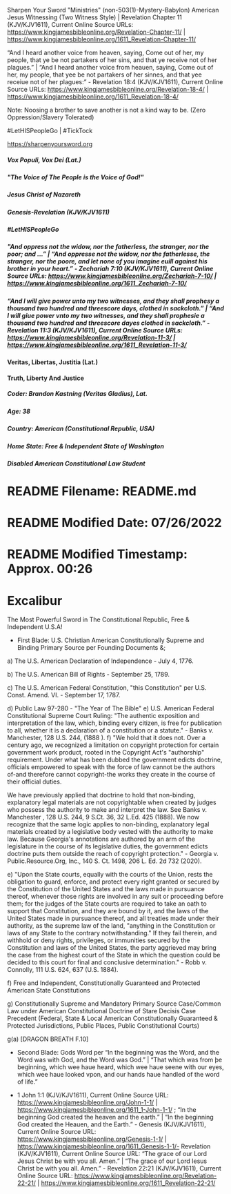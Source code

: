 Sharpen Your Sword "Ministries" (non-503(1)-Mystery-Babylon) American Jesus Witnessing (Two Witness Style) | Revelation Chapter 11 (KJV/KJV1611), Current Online Source URLs: https://www.kingjamesbibleonline.org/Revelation-Chapter-11/ | https://www.kingjamesbibleonline.org/1611_Revelation-Chapter-11/

“And I heard another voice from heaven, saying, Come out of her, my people, that ye be not partakers of her sins, and that ye receive not of her plagues.” | “And I heard another voice from heauen, saying, Come out of her, my people, that yee be not partakers of her sinnes, and that yee receiue not of her plagues:” - Revelation 18:4 (KJV/KJV1611), Current Online Source URLs: https://www.kingjamesbibleonline.org/Revelation-18-4/ | https://www.kingjamesbibleonline.org/1611_Revelation-18-4/

Note: Noosing a brother to save another is not a kind way to be. (Zero Oppression/Slavery Tolerated)

#LetHISPeopleGo | #TickTock

https://sharpenyoursword.org

##### Vox Populi, Vox Dei (Lat.)
##### "The Voice of The People is the Voice of God!"

##### Jesus Christ of Nazareth
##### Genesis-Revelation (KJV/KJV1611)
##### #LetHISPeopleGo

##### "And oppress not the widow, nor the fatherless, the stranger, nor the poor; and ...” | “And oppresse not the widow, nor the fatherlesse, the stranger, nor the poore, and let none of you imagine euill against his brother in your heart.” - Zechariah 7:10 (KJV/KJV1611), Current Online Source URLs: https://www.kingjamesbibleonline.org/Zechariah-7-10/ | https://www.kingjamesbibleonline.org/1611_Zechariah-7-10/

##### “And I will give power unto my two witnesses, and they shall prophesy a thousand two hundred and threescore days, clothed in sackcloth.” | “And I will giue power vnto my two witnesses, and they shall prophesie a thousand two hundred and threescore dayes clothed in sackcloth.” - Revelation 11:3 (KJV/KJV1611), Current Online Source URLs: https://www.kingjamesbibleonline.org/Revelation-11-3/ | https://www.kingjamesbibleonline.org/1611_Revelation-11-3/

#### Veritas, Libertas, Justitia (Lat.)
#### Truth, Liberty And Justice

##### Coder: Brandon Kastning (Veritas Gladius), Lat.
##### Age:   38
##### Country: American (Constitutional Republic, USA)
##### Home State: Free & Independent State of Washington
##### Disabled American Constitutional Law Student

# README Filename: README.md
# README Modified Date: 07/26/2022
# README Modified Timestamp: Approx. 00:26

# Excalibur
The Most Powerful Sword in The Constitutional Republic, Free &amp; Independent U.S.A! 

* First Blade: U.S. Christian American Constitutionally Supreme and Binding Primary Source per Founding Documents &; 

a) The U.S. American Declaration of Independence - July 4, 1776.

b) The U.S. American Bill of Rights - September 25, 1789.

c) The U.S. American Federal Constitution, "this Constitution" per U.S. Const. Amend. VI. - September 17, 1787.

d) Public Law 97-280 - "The Year of The Bible" e) U.S. American Federal Constitutional Supreme Court Ruling:
"The authentic exposition and interpretation of the law, which, binding every citizen, is free for publication to all, whether it is a declaration of a constitution or a statute." - Banks v. Manchester, 128 U.S. 244, (1888 ). f) "We hold that it does not. Over a century ago, we recognized a limitation on copyright protection for certain government work product, rooted in the Copyright Act's "authorship" requirement. Under what has been dubbed the government edicts doctrine, officials empowered to speak with the force of law cannot be the authors of-and therefore cannot copyright-the works they create in the course of their official duties.

We have previously applied that doctrine to hold that non-binding, explanatory legal materials are not copyrightable when created by judges who possess the authority to make and interpret the law. See Banks v. Manchester , 128 U.S. 244, 9 S.Ct. 36, 32 L.Ed. 425 (1888). We now recognize that the same logic applies to non-binding, explanatory legal materials created by a legislative body vested with the authority to make law. Because Georgia's annotations are authored by an arm of the legislature in the course of its legislative duties, the government edicts doctrine puts them outside the reach of copyright protection." - Georgia v. Public.Resource.Org, Inc., 140 S. Ct. 1498, 206 L. Ed. 2d 732 (2020). 

e) "Upon the State courts, equally with the courts of the Union, rests the obligation to guard, enforce, and protect every right granted or secured by the Constitution of the United States and the laws made in pursuance thereof, whenever those rights are involved in any suit or proceeding before them; for the judges of the State courts are required to take an oath to support that Constitution, and they are bound by it, and the laws of the United States made in pursuance thereof, and all treaties made under their authority, as the supreme law of the land, "anything in the Constitution or laws of any State to the contrary notwithstanding." If they fail therein, and withhold or deny rights, privileges, or immunities secured by the Constitution and laws of the United States, the party aggrieved may bring the case from the highest court of the State in which the question could be decided to this court for final and conclusive determination." - Robb v. Connolly, 111 U.S. 624, 637 (U.S. 1884).

f) Free and Independent, Constitutionally Guaranteed and Protected American State Constitutions

g) Constitutionally Supreme and Mandatory Primary Source Case/Common Law under American Constitutional Doctrine of Stare Decisis Case Precedent (Federal, State & Local American Constitutionally Guaranteed & Protected Jurisdictions, Public Places, Public Constitutional Courts)

g(a) [DRAGON BREATH F.10]

* Second Blade: Gods Word per “In the beginning was the Word, and the Word was with God, and the Word was God.” | “That which was from þe beginning, which wee haue heard, which wee haue seene with our eyes, which wee haue looked vpon, and our hands haue handled of the word of life.” 
- 1 John 1:1 (KJV/KJV1611), Current Online Source URL: https://www.kingjamesbibleonline.org/John-1-1/ | https://www.kingjamesbibleonline.org/1611_1-John-1-1/ ; “In the beginning God created the heaven and the earth.” | “In the beginning God created the Heauen, and the Earth.” - Genesis (KJV/KJV1611), Current Online Source URL: https://www.kingjamesbibleonline.org/Genesis-1-1/ | https://www.kingjamesbibleonline.org/1611_Genesis-1-1/- Revelation (KJV/KJV1611), Current Online Source URL: “The grace of our Lord Jesus Christ be with you all. Amen.” | “The grace of our Lord Iesus Christ be with you all. Amen.” - Revelation 22:21 (KJV/KJV1611), Current Online Source URL: https://www.kingjamesbibleonline.org/Revelation-22-21/ | https://www.kingjamesbibleonline.org/1611_Revelation-22-21/
